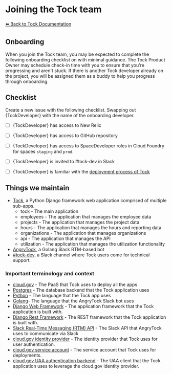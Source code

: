 # Joining the Tock team

[:arrow_left: Back to Tock
Documentation](https://github.com/18F/tock/tree/master/docs)

## Onboarding

When you join the Tock team, you may be expected to complete the following
onboarding checklist on with minimal guidance. The Tock Product Owner may
schedule check-in time with you to ensure that you're progressing and aren't
stuck. If there is another Tock developer already on the project, you will be
assigned them as a buddy to help you progress through onboarding.

## Checklist

Create a new issue with the following checklist. Swapping out {TockDeveloper}
with the name of the onboarding developer.

- [ ] {TockDeveloper} has access to New Relic
- [ ] {TockDeveloper} has access to GitHub repository
- [ ] {TockDeveloper} has access to SpaceDeveloper roles in Cloud Foundry for
  spaces `staging` and `prod`.
- [ ] {TockDeveloper} is invited to #tock-dev in Slack
- [ ] {TockDeveloper} is familiar with the [deployment process of
  Tock](https://github.com/18f/tock/tree/master/docs/deployment-process.md)


## Things we maintain

- [Tock](tock-app), a Python Django framework web application comprised of multiple
  sub-apps.
  - tock - The main application
  - employees - The application that manages the employee data
  - projects - The application that manages the project data
  - hours - The application that manages the hours and reporting data
  - organizations - The application that manages organizations
  - api - The application that manages the API
  - utilization - The application that manages the utilization functionality
- [AngryTock](tock-bot), a Golang Slack RTM-based bot
- [#tock-dev](tock-chat), a Slack channel where Tock users come for technical
  support.

[tock-app]: https://github.com/18F/tock
[tock-bot]: https://github.com/18F/angrytock
[tock-chat]: https://gsa-tts.slack.com/messages/C1JFYCX3P

### Important terminology and context

- [cloud.gov][docs-cg] - The PaaS that Tock uses to deploy all the apps
- [Postgres][docs-psql] - The database backend that the Tock application uses
- [Python][docs-python] - The language that the Tock app uses
- [Golang][docs-golang ]- The language that the AngryTock Slack bot uses
- [Django Web Framework][docs-django] - The application framework that the Tock application is
  built with.
- [Django Rest Framework][docs-django-rest] - The REST framework that the Tock
  application is built with.
- [Slack Real-Time Messaging (RTM) API][docs-slack-rtm] - The Slack API that AngryTock uses to
  communicate via Slack
- [cloud.gov identity provider][docs-cg-idp] - The identity provider that Tock
  uses for user authentication.
- [cloud.gov service account][docs-cg-sa] - The service account that Tock uses
  for deployments.
- [cloud.gov UAA authentication backend][docs-django-uaa] - The UAA client that
  the Tock application uses to leverage the cloud.gov identity provider.

[docs-cg]: https://cloud.gov/docs/
[docs-cg-idp]: https://cloud.gov/docs/services/cloud-gov-identity-provider/
[docs-cg-sa]: https://cloud.gov/docs/services/cloud-gov-service-account/
[docs-psql]: https://www.postgresql.org/docs/
[docs-python]: https://docs.python.org/3/
[docs-golang]: https://golang.org/doc/
[docs-django]: https://docs.djangoproject.com/en/1.11/
[docs-django-rest]: http://www.django-rest-framework.org
[docs-django-uaa]: http://cg-django-uaa.readthedocs.io/en/latest/
[docs-slack-rtm]: https://api.slack.com/rtm
